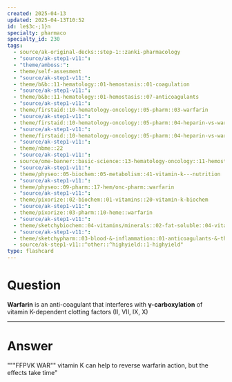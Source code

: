 ```yaml
---
created: 2025-04-13
updated: 2025-04-13T10:52
id: le$3c-;1}n
specialty: pharmaco
specialty_id: 230
tags:
  - source/ak-original-decks::step-1::zanki-pharmacology
  - "source/ak-step1-v11:": 
  - "theme/amboss:": 
  - theme/self-assesment
  - "source/ak-step1-v11:": 
  - theme/b&b::11-hematology::01-hemostasis::01-coagulation
  - "source/ak-step1-v11:": 
  - theme/b&b::11-hematology::01-hemostasis::07-anticoagulants
  - "source/ak-step1-v11:": 
  - theme/firstaid::10-hematology-oncology::05-pharm::03-warfarin
  - "source/ak-step1-v11:": 
  - theme/firstaid::10-hematology-oncology::05-pharm::04-heparin-vs-warfarin
  - "source/ak-step1-v11:": 
  - theme/firstaid::10-hematology-oncology::05-pharm::04-heparin-vs-warfarin::warfarin
  - "source/ak-step1-v11:": 
  - theme/nbme::22
  - "source/ak-step1-v11:": 
  - source/ome-banner::basic-science::13-hematology-oncology::11-hemostasis
  - "source/ak-step1-v11:": 
  - theme/physeo::05-biochem::05-metabolism::41-vitamin-k---nutrition
  - "source/ak-step1-v11:": 
  - theme/physeo::09-pharm::17-hem/onc-pharm::warfarin
  - "source/ak-step1-v11:": 
  - theme/pixorize::02-biochem::01-vitamins::20-vitamin-k-biochem
  - "source/ak-step1-v11:": 
  - theme/pixorize::03-pharm::10-heme::warfarin
  - "source/ak-step1-v11:": 
  - theme/sketchybiochem::04-vitamins/minerals::02-fat-soluble::04-vitamin-k
  - "source/ak-step1-v11:": 
  - theme/sketchypharm::03-blood-&-inflammation::01-anticoagulants-&-thrombolytics::02-warfarin
  - source/ak-step1-v11::^other::^highyield::1-highyield"
type: flashcard
---
```


# Question
**Warfarin** is an anti-coagulant that interferes with **γ-carboxylation** of vitamin K-dependent clotting factors (II, VII, IX, X)

---

# Answer
"""FFPVK WAR""  vitamin K can help to reverse warfarin action, but the effects take time"
